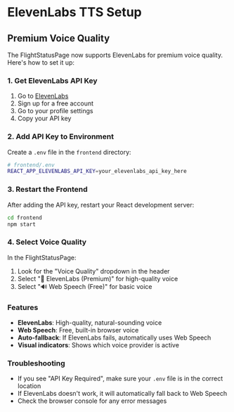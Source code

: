 # ElevenLabs TTS Setup

## Premium Voice Quality

The FlightStatusPage now supports ElevenLabs for premium voice quality. Here's how to set it up:

### 1. Get ElevenLabs API Key

1. Go to [ElevenLabs](https://elevenlabs.io/)
2. Sign up for a free account
3. Go to your profile settings
4. Copy your API key

### 2. Add API Key to Environment

Create a `.env` file in the `frontend` directory:

```bash
# frontend/.env
REACT_APP_ELEVENLABS_API_KEY=your_elevenlabs_api_key_here
```

### 3. Restart the Frontend

After adding the API key, restart your React development server:

```bash
cd frontend
npm start
```

### 4. Select Voice Quality

In the FlightStatusPage:
1. Look for the "Voice Quality" dropdown in the header
2. Select "🎤 ElevenLabs (Premium)" for high-quality voice
3. Select "🔊 Web Speech (Free)" for basic voice

### Features

- **ElevenLabs**: High-quality, natural-sounding voice
- **Web Speech**: Free, built-in browser voice
- **Auto-fallback**: If ElevenLabs fails, automatically uses Web Speech
- **Visual indicators**: Shows which voice provider is active

### Troubleshooting

- If you see "API Key Required", make sure your `.env` file is in the correct location
- If ElevenLabs doesn't work, it will automatically fall back to Web Speech
- Check the browser console for any error messages 